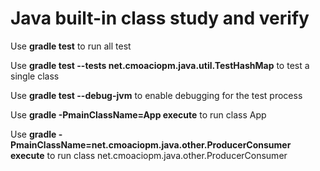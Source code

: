 # Java built-in class study and verify

Use **gradle test** to run all test

Use **gradle test --tests net.cmoaciopm.java.util.TestHashMap** to test a single class

Use **gradle test --debug-jvm** to enable debugging for the test process

Use **gradle -PmainClassName=App execute** to run class App

Use **gradle -PmainClassName=net.cmoaciopm.java.other.ProducerConsumer execute** to run class net.cmoaciopm.java.other.ProducerConsumer
